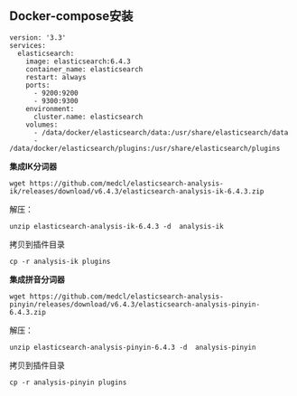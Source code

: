 

## Docker-compose安装

    version: '3.3'
    services:
      elasticsearch:
        image: elasticsearch:6.4.3
        container_name: elasticsearch
        restart: always
        ports:
          - 9200:9200
          - 9300:9300
        environment:
          cluster.name: elasticsearch
        volumes:
          - /data/docker/elasticsearch/data:/usr/share/elasticsearch/data
          - /data/docker/elasticsearch/plugins:/usr/share/elasticsearch/plugins

**集成IK分词器**

    wget https://github.com/medcl/elasticsearch-analysis-ik/releases/download/v6.4.3/elasticsearch-analysis-ik-6.4.3.zip

解压：

    unzip elasticsearch-analysis-ik-6.4.3 -d  analysis-ik

拷贝到插件目录

    cp -r analysis-ik plugins

**集成拼音分词器**

    wget https://github.com/medcl/elasticsearch-analysis-pinyin/releases/download/v6.4.3/elasticsearch-analysis-pinyin-6.4.3.zip

解压：

    unzip elasticsearch-analysis-pinyin-6.4.3 -d  analysis-pinyin

拷贝到插件目录

    cp -r analysis-pinyin plugins
